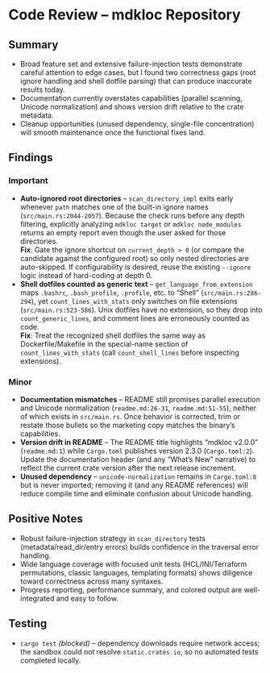 # Code Review – mdkloc Repository

## Summary
- Broad feature set and extensive failure-injection tests demonstrate careful attention to edge cases, but I found two correctness gaps (root ignore handling and shell dotfile parsing) that can produce inaccurate results today.
- Documentation currently overstates capabilities (parallel scanning, Unicode normalization) and shows version drift relative to the crate metadata.
- Cleanup opportunities (unused dependency, single-file concentration) will smooth maintenance once the functional fixes land.

## Findings

### Important
- **Auto-ignored root directories** – `scan_directory_impl` exits early whenever `path` matches one of the built-in ignore names (`src/main.rs:2044-2057`). Because the check runs before any depth filtering, explicitly analyzing `mdkloc target` or `mdkloc node_modules` returns an empty report even though the user asked for those directories.  
  **Fix**: Gate the ignore shortcut on `current_depth > 0` (or compare the candidate against the configured root) so only nested directories are auto-skipped. If configurability is desired, reuse the existing `--ignore` logic instead of hard-coding at depth 0.
- **Shell dotfiles counted as generic text** – `get_language_from_extension` maps `.bashrc`, `.bash_profile`, `.profile`, etc. to “Shell” (`src/main.rs:286-294`), yet `count_lines_with_stats` only switches on file extensions (`src/main.rs:523-586`). Unix dotfiles have no extension, so they drop into `count_generic_lines`, and comment lines are erroneously counted as code.  
  **Fix**: Treat the recognized shell dotfiles the same way as Dockerfile/Makefile in the special-name section of `count_lines_with_stats` (call `count_shell_lines` before inspecting extensions).

### Minor
- **Documentation mismatches** – README still promises parallel execution and Unicode normalization (`readme.md:26-31`, `readme.md:51-55`), neither of which exists in `src/main.rs`. Once behavior is corrected, trim or restate those bullets so the marketing copy matches the binary’s capabilities.
- **Version drift in README** – The README title highlights “mdkloc v2.0.0” (`readme.md:1`) while `Cargo.toml` publishes version 2.3.0 (`Cargo.toml:2`). Update the documentation header (and any “What’s New” narrative) to reflect the current crate version after the next release increment.
- **Unused dependency** – `unicode-normalization` remains in `Cargo.toml:8` but is never imported; removing it (and any README references) will reduce compile time and eliminate confusion about Unicode handling.

## Positive Notes
- Robust failure-injection strategy in `scan_directory` tests (metadata/read_dir/entry errors) builds confidence in the traversal error handling.
- Wide language coverage with focused unit tests (HCL/INI/Terraform permutations, classic languages, templating formats) shows diligence toward correctness across many syntaxes.
- Progress reporting, performance summary, and colored output are well-integrated and easy to follow.

## Testing
- `cargo test` *(blocked)* – dependency downloads require network access; the sandbox could not resolve `static.crates.io`, so no automated tests completed locally.
